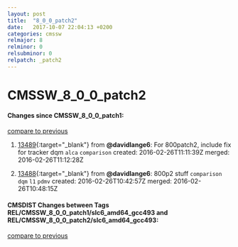 ```yaml
---
layout: post
title:  "8_0_0_patch2"
date:   2017-10-07 22:04:13 +0200
categories: cmssw
relmajor: 8
relminor: 0
relsubminor: 0
relpatch: _patch2
---
```


# CMSSW_8_0_0_patch2
#### Changes since CMSSW_8_0_0_patch1:

[compare to previous](https://github.com/cms-sw/cmssw/compare/CMSSW_8_0_0_patch1...CMSSW_8_0_0_patch2)



1. [13489](http://github.com/cms-sw/cmssw/pull/13489){:target="_blank"}  from **@davidlange6**: For 800patch2, include fix for tracker dqm `alca`  `comparison`  created: 2016-02-26T11:11:39Z merged: 2016-02-26T11:12:28Z

1. [13488](http://github.com/cms-sw/cmssw/pull/13488){:target="_blank"}  from **@davidlange6**: 800p2 stuff `comparison`  `dqm`  `l1`  `pdmv`  created: 2016-02-26T10:42:57Z merged: 2016-02-26T10:48:15Z

#### CMSDIST Changes between Tags REL/CMSSW_8_0_0_patch1/slc6_amd64_gcc493 and REL/CMSSW_8_0_0_patch2/slc6_amd64_gcc493:

[compare to previous](https://github.com/cms-sw/cmsdist/compare/REL/CMSSW_8_0_0_patch1/slc6_amd64_gcc493...REL/CMSSW_8_0_0_patch2/slc6_amd64_gcc493)


